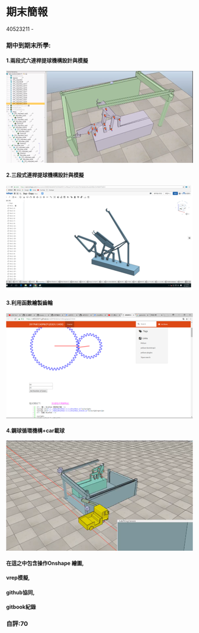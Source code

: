 # 期末簡報

40523211 -

### 期中到期末所學:

#### 1.兩段式六連桿提球機構設計與模擬

![](/assets/6666456564.png)

#### 2.三段式連桿提球機構設計與模擬

![](/assets/14-2.png)

#### 3.利用函數繪製齒輪

![](/assets/gggggg.png)

#### 4.鋼球循環機構+car載球

![](/assets/54612364532.png)

#### 在這之中包含操作Onshape 繪圖,

#### vrep模擬,

#### github協同,

#### gitbook紀錄



### 自評:70




